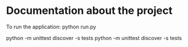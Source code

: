 # Documentation about the project

To run the application:
    python run.py

python -m unittest discover -s tests
    python -m unittest discover -s tests

